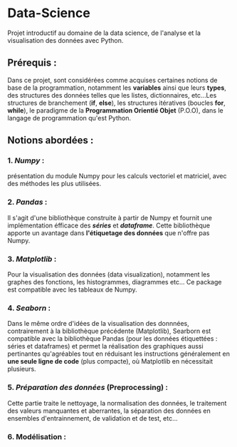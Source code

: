 # Data-Science
Projet introductif au domaine de la data science, de l'analyse et la visualisation des données avec Python. 
## Prérequis : 
Dans ce projet, sont considérées comme acquises certaines notions de base de la programmation, notamment les **variables** ainsi que leurs **types**, des structures des données telles que les listes, dictionnaires, etc...Les structures de branchement (**if**, **else**), les structures itératives (boucles **for**, **while**), le paradigme de la **Programmation Orientié Objet** (P.O.O), dans le langage de programmation qu'est Python.

## Notions abordées : 
### 1. *Numpy* : 
présentation du module Numpy pour les calculs vectoriel et matriciel, avec des méthodes les plus utilisées.
### 2. *Pandas* : 
Il s'agit d'une bibliothèque construite à partir de Numpy et fournit une implémentation éfficace des ***séries*** et  ***dataframe***. Cette bibliothèque apporte un avantage dans **l'étiquetage des données** que n'offre pas Numpy.
### 3. *Matplotlib* :
Pour la visualisation des données (data visualization), notamment les graphes des fonctions, les histogrammes, diagrammes etc... 
Ce package est compatible avec les tableaux de Numpy.
### 4. *Seaborn* : 
Dans le même ordre d'idées de la visualisation des donnnées, contrairement à la bibliothèque précédente (Matplotlib), Searborn est compatible avec la bibliothèque Pandas (pour les données étiquettées : séries et dataframes) et permet la réalisation des graphiques aussi pertinantes qu'agréables tout en réduisant les instructions généralement en **une seule ligne de code** (plus compacte), où Matplotlib en  nécessitait plusieurs.  
### 5. *Préparation des données* (Preprocessing) : 
Cette partie traite le nettoyage, la normalisation des données, le traitement des valeurs manquantes et aberrantes, la séparation des données en ensembles d'entrainnement, de validation et  de test, etc...
### 6. **Modélisation** : 
